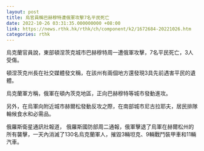 ```yaml
---
layout: post
title: 烏官員稱巴赫穆特遭俄軍攻擊7名平民死亡
date: 2022-10-26 03:31:35.000000000 +08:00
link: https://news.rthk.hk/rthk/ch/component/k2/1672684-20221026.htm
categories: rthk
---
```


烏克蘭官員說，東部頓涅茨克城市巴赫穆特周一遭俄軍攻擊，7名平民死亡，3人受傷。

頓涅茨克州長在社交媒體發文稱，在該州有兩個地方還發現3具先前遇害平民的遺體。

烏克蘭軍方稱，俄軍在頓內茨克地區，正向巴赫穆特等城市發動進攻。

另外，在烏軍向附近城市赫爾松發動反攻之際，在南部城市尼古拉耶夫，居民排隊輪候食水和必需品。

俄羅斯衛星通訊社報道， 俄羅斯國防部周二通報，俄軍擊退了烏軍在赫爾松州的所有襲擊，一天內消滅了130名烏克蘭軍人，摧毀3輛坦克、9輛戰鬥裝甲車和11輛汽車。
